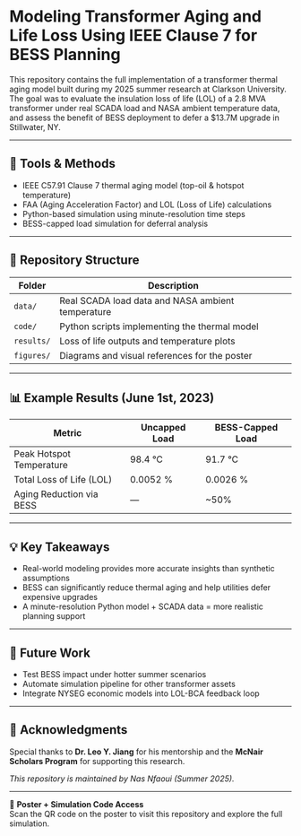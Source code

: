 # Modeling Transformer Aging and Life Loss Using IEEE Clause 7 for BESS Planning

This repository contains the full implementation of a transformer thermal aging model built during my 2025 summer research at Clarkson University. The goal was to evaluate the insulation loss of life (LOL) of a 2.8 MVA transformer under real SCADA load and NASA ambient temperature data, and assess the benefit of BESS deployment to defer a $13.7M upgrade in Stillwater, NY.

---

## 🔧 Tools & Methods

- IEEE C57.91 Clause 7 thermal aging model (top-oil & hotspot temperature)
- FAA (Aging Acceleration Factor) and LOL (Loss of Life) calculations
- Python-based simulation using minute-resolution time steps
- BESS-capped load simulation for deferral analysis

---

## 📁 Repository Structure

| Folder        | Description                                      |
|---------------|--------------------------------------------------|
| `data/`       | Real SCADA load data and NASA ambient temperature |
| `code/`       | Python scripts implementing the thermal model     |
| `results/`    | Loss of life outputs and temperature plots        |
| `figures/`    | Diagrams and visual references for the poster     |

---

## 📊 Example Results (June 1st, 2023)

| Metric                        | Uncapped Load | BESS-Capped Load |
|------------------------------|---------------|------------------|
| Peak Hotspot Temperature     | 98.4 °C       | 91.7 °C          |
| Total Loss of Life (LOL)     | 0.0052 %      | 0.0026 %         |
| Aging Reduction via BESS     | —             | ~50%             |

---

## 💡 Key Takeaways

- Real-world modeling provides more accurate insights than synthetic assumptions
- BESS can significantly reduce thermal aging and help utilities defer expensive upgrades
- A minute-resolution Python model + SCADA data = more realistic planning support

---

## 🧠 Future Work

- Test BESS impact under hotter summer scenarios
- Automate simulation pipeline for other transformer assets
- Integrate NYSEG economic models into LOL-BCA feedback loop

---

## 🙏 Acknowledgments

Special thanks to **Dr. Leo Y. Jiang** for his mentorship and the **McNair Scholars Program** for supporting this research.

_This repository is maintained by Nas Nfaoui (Summer 2025)._

---

📎 **Poster + Simulation Code Access**  
Scan the QR code on the poster to visit this repository and explore the full simulation.
